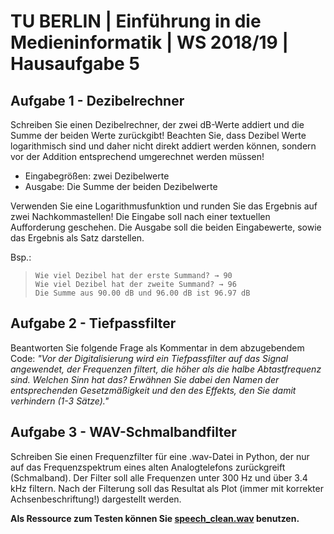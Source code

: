 ﻿
# TU BERLIN | Einführung in die Medieninformatik | WS 2018/19 | Hausaufgabe 5

## Aufgabe 1 - Dezibelrechner
Schreiben Sie einen Dezibelrechner, der zwei dB-Werte addiert und die Summe der beiden Werte zurückgibt! Beachten Sie, dass Dezibel Werte logarithmisch sind und daher nicht direkt addiert werden können, sondern vor der Addition entsprechend umgerechnet werden müssen!

 - Eingabegrößen: zwei Dezibelwerte
 - Ausgabe: Die Summe der beiden Dezibelwerte

Verwenden Sie eine Logarithmusfunktion und runden Sie das Ergebnis auf zwei Nachkommastellen! Die Eingabe soll nach einer textuellen Aufforderung geschehen. Die Ausgabe soll die beiden Eingabewerte, sowie das Ergebnis als Satz darstellen.

Bsp.: 

>     Wie viel Dezibel hat der erste Summand? → 90
>     Wie viel Dezibel hat der zweite Summand? → 96
>     Die Summe aus 90.00 dB und 96.00 dB ist 96.97 dB
>     
## Aufgabe 2 - Tiefpassfilter
Beantworten Sie folgende Frage als Kommentar in dem abzugebendem Code: *"Vor der Digitalisierung wird ein Tiefpassfilter auf das Signal angewendet, der Frequenzen filtert, die höher als die halbe Abtastfrequenz sind. Welchen Sinn hat das? Erwähnen Sie dabei den Namen der entsprechenden Gesetzmäßigkeit und den des Effekts, den Sie damit verhindern (1-3 Sätze)."*

## Aufgabe 3 - WAV-Schmalbandfilter
Schreiben Sie einen Frequenzfilter für eine .wav-Datei in Python, der nur auf das Frequenzspektrum eines alten Analogtelefons zurückgreift (Schmalband). Der Filter soll alle Frequenzen unter 300 Hz und über 3.4 kHz filtern. Nach der Filterung soll das Resultat als Plot (immer mit korrekter Achsenbeschriftung!) dargestellt werden.

**Als Ressource zum Testen können Sie [speech_clean.wav](https://github.com/Snowfire01/HA_MInf_WS_18-19_TUB/blob/master/resources/speech_clean.wav) benutzen.**


